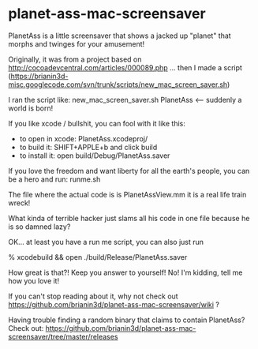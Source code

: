 planet-ass-mac-screensaver
==========================

PlanetAss is a little screensaver that shows a jacked up "planet" that morphs and twinges for your amusement!

Originally, it was from a project based on http://cocoadevcentral.com/articles/000089.php ... then I 
made a script (https://brianin3d-misc.googlecode.com/svn/trunk/scripts/new_mac_screen_saver.sh)

I ran the script like: new_mac_screen_saver.sh PlanetAss <-- suddenly a world is born!

If you like xcode / bullshit, you can fool with it like this:

- to open in xcode: PlanetAss.xcodeproj/
- to build it: SHIFT+APPLE+b and click build
- to install it: open build/Debug/PlanetAss.saver

If you love the freedom and want liberty for all the earth's people, you can be a hero and run: runme.sh

The file where the actual code is is PlanetAssView.mm it is a real life train wreck!

What kinda of terrible hacker just slams all his code in one file because he is so damned lazy?

OK... at least you have a run me script, you can also just run

% xcodebuild && open ./build/Release/PlanetAss.saver

How great is that?! Keep you answer to yourself! No! I'm kidding, tell me how you love it!

If you can't stop reading about it, why not check out https://github.com/brianin3d/planet-ass-mac-screensaver/wiki ?

Having trouble finding a random binary that claims to contain PlanetAss? Check out: https://github.com/brianin3d/planet-ass-mac-screensaver/tree/master/releases
